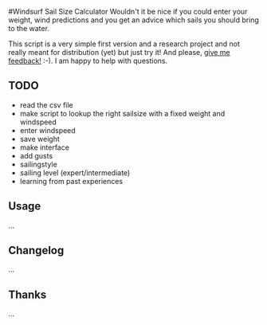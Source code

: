 #Windsurf Sail Size Calculator
Wouldn't it be nice if you could enter your weight, wind predictions and you get an advice which sails you should bring to the water. 

This script is a very simple first version and a research project and not really meant for distribution (yet) but just try it! And please, [give me feedback!](https://github.com/jceelen/windsurf-sailsize-calculator/issues) :-). I am happy to help with questions.

## TODO ##
- read the csv file
- make script to lookup the right sailsize with a fixed weight and windspeed
- enter windspeed
- save weight
- make interface
- add gusts
- sailingstyle
- sailing level (expert/intermediate)
- learning from past experiences


## Usage ##
...

## Changelog
...

## Thanks ##
...
